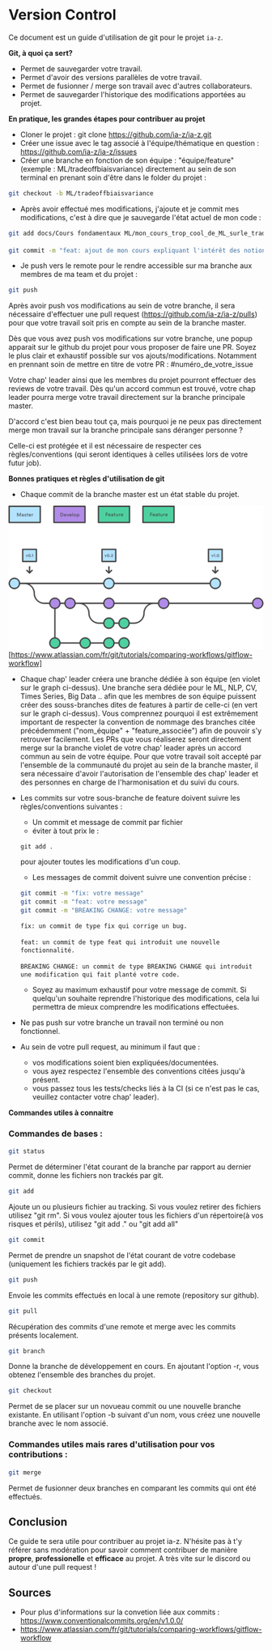 # Version Control 

Ce document est un guide d'utilisation de git pour le projet `ia-z`.

**Git, à quoi ça sert?**

- Permet de sauvegarder votre travail.
- Permet d'avoir des versions parallèles de votre travail.
- Permet de fusionner / merge son travail avec d'autres collaborateurs.
- Permet de sauvegarder l'historique des modifications apportées au projet.

**En pratique, les grandes étapes pour contribuer au projet**

- Cloner le projet : git clone https://github.com/ia-z/ia-z.git
- Créer une issue avec le tag associé à l'équipe/thématique en question : https://github.com/ia-z/ia-z/issues
- Créer une branche en fonction de son équipe : "équipe/feature" (exemple : ML/tradeoffbiaisvariance) directement au sein de son terminal en prenant soin d'être dans le folder du projet : 

```bash
git checkout -b ML/tradeoffbiaisvariance
```

- Après avoir effectué mes modifications, j'ajoute et je commit mes modifications, c'est à dire que je sauvegarde l'état actuel de mon code :

```bash
git add docs/Cours fondamentaux ML/mon_cours_trop_cool_de_ML_surle_tradeoffbiaisvariance.md

git commit -m "feat: ajout de mon cours expliquant l'intérêt des notions X et Y pour le tradeoff biais variance"
```

- Je push vers le remote pour le rendre accessible sur ma branche aux membres de ma team et du projet :

```bash
git push
```

Après avoir push vos modifications au sein de votre branche, il sera nécessaire d'effectuer une pull request (https://github.com/ia-z/ia-z/pulls) pour que votre travail soit pris en compte au sein de la branche master. 

Dès que vous avez push vos modifications sur votre branche, une popup apparait sur le github du projet pour vous proposer de faire une PR. Soyez le plus clair et exhaustif possible sur vos ajouts/modifications. Notamment en prennant soin de mettre en titre de votre PR : #numéro_de_votre_issue 

Votre chap' leader ainsi que les membres du projet pourront effectuer des reviews de votre travail. Dès qu'un accord commun est trouvé, votre chap leader pourra merge votre travail directement sur la branche principale master.

D'accord c'est bien beau tout ça, mais pourquoi je ne peux pas directement merge mon travail sur la branche principale sans déranger personne ?

Celle-ci est protégée et il est nécessaire de respecter ces règles/conventions (qui seront identiques à celles utilisées lors de votre futur job).


**Bonnes pratiques et règles d'utilisation de git**

- Chaque commit de la branche master est un état stable du projet.

![](imagess/workflow_git.png)[https://www.atlassian.com/fr/git/tutorials/comparing-workflows/gitflow-workflow]

- Chaque chap' leader créera une branche dédiée à son équipe (en violet sur le graph ci-dessus). Une branche sera dédiée pour le ML, NLP, CV, Times Series, Big Data .. afin que les membres de son équipe puissent créer des souss-branches dites de features à partir de celle-ci (en vert sur le graph ci-dessus). Vous comprennez pourquoi il est extrêmement important de respecter la convention de nommage des branches citée précédemment ("nom_équipe" + "feature_associée")  afin de pouvoir s'y retrouver facilement. Les PRs que vous réaliserez seront directement merge sur la branche violet de votre chap' leader après un accord commun au sein de votre équipe. Pour que votre travail soit accepté par l'ensemble de la communauté du projet au sein de la branche master, il sera nécessaire d'avoir l'autorisation de l'ensemble des chap' leader et des personnes en charge de l'harmonisation et du suivi du cours.


- Les commits sur votre sous-branche de feature doivent suivre les règles/conventions suivantes : 

    * Un commit et message de commit par fichier
    * éviter à tout prix le : 
    ```
    git add . 
    ```
    pour ajouter toutes les modifications d'un coup.

    * Les messages de commit doivent suivre une convention précise : 

    ```bash
    git commit -m "fix: votre message"
    git commit -m "feat: votre message"
    git commit -m "BREAKING CHANGE: votre message"
    ```

    ```
    fix: un commit de type fix qui corrige un bug.

    feat: un commit de type feat qui introduit une nouvelle fonctionnalité.

    BREAKING CHANGE: un commit de type BREAKING CHANGE qui introduit une modification qui fait planté votre code.
    ```

    * Soyez au maximum exhaustif pour votre message de commit. Si quelqu'un souhaite reprendre l'historique des modifications, cela lui permettra de mieux comprendre les modifications effectuées.

- Ne pas push sur votre branche un travail non terminé ou non fonctionnel. 

- Au sein de votre pull request, au minimum il faut que :

    * vos modifications soient bien expliquées/documentées.
    * vous ayez respectez l'ensemble des conventions citées jusqu'à présent.
    * vous passez tous les tests/checks liés à la CI (si ce n'est pas le cas, veuillez contacter votre chap' leader).

**Commandes utiles à connaitre**

### Commandes de bases : 

```bash
git status 
```

Permet de déterminer l'état courant de la branche par rapport au dernier commit, donne les fichiers non trackés par git.

```bash
git add 
```

Ajoute un ou plusieurs fichier au tracking. Si vous voulez retirer des fichiers utilisez "git rm". Si vous voulez ajouter tous les fichiers d'un répertoire(à vos risques et périls), utilisez "git add ." ou "git add all"

```bash
git commit
```

Permet de prendre un snapshot de l'état courant de votre codebase (uniquement les fichiers trackés par le git add).

```bash
git push
```

Envoie les commits effectués en local à une remote (repository sur github).

```bash
git pull
```

Récupération des commits d'une remote et merge avec les commits présents localement.

```bash
git branch
```

Donne la branche de développement en cours. En ajoutant l'option -r, vous obtenez l'ensemble des branches du projet.

```bash
git checkout
```

Permet de se placer sur un novueau commit ou une nouvelle branche existante. En utilisant l'option -b suivant d'un nom, vous créez une nouvelle branche avec le nom associé.

### Commandes utiles mais rares d'utilisation pour vos contributions :

```bash
git merge
```

Permet de fusionner deux branches en comparant les commits qui ont été effectués.

## Conclusion

Ce guide te sera utile pour contribuer au projet ia-z. N'hésite pas à t'y référer sans modération pour savoir comment contribuer de manière **propre**, **professionelle** et **efficace** au projet. A très vite sur le discord ou autour d'une pull request ! 

## Sources
* Pour plus d'informations sur la convetion liée aux commits : https://www.conventionalcommits.org/en/v1.0.0/
* https://www.atlassian.com/fr/git/tutorials/comparing-workflows/gitflow-workflow